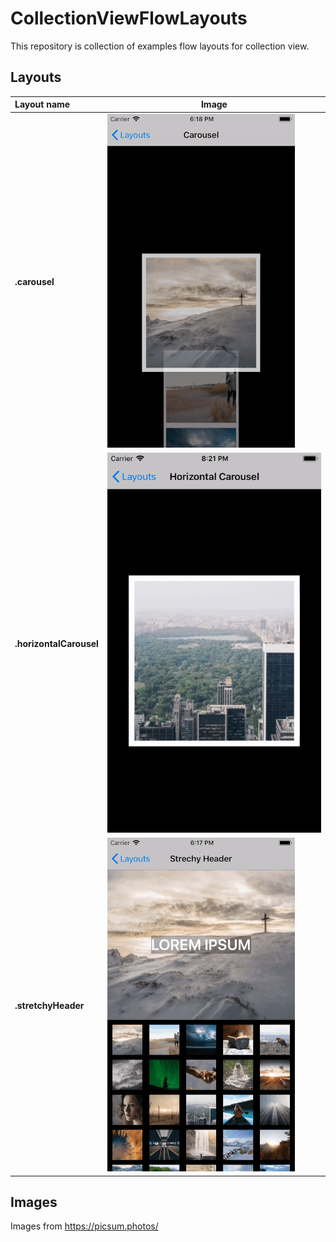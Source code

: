 # CollectionViewFlowLayouts

This repository is collection of examples flow layouts for collection view.

## Layouts
|Layout name | Image |
|:-----------|-------|
| **.carousel**| ![strechy_header](Gifs/carousel.gif)|
| **.horizontalCarousel**| ![strechy_header](Gifs/horizontal_carousel.gif)|
| **.stretchyHeader**| ![strechy_header](Gifs/strechy_header.gif)|

## Images
Images from https://picsum.photos/
